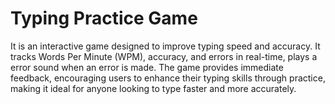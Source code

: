# Typing Practice Game

It is an interactive game designed to improve typing speed and accuracy. It tracks Words Per Minute (WPM), accuracy, and errors in real-time, plays a error sound when an error is made. The game provides immediate feedback, encouraging users to enhance their typing skills through practice, making it ideal for anyone looking to type faster and more accurately.
